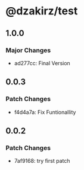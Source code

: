 # @dzakirz/test

## 1.0.0

### Major Changes

- ad277cc: Final Version

## 0.0.3

### Patch Changes

- f4d4a7a: Fix Funtionallity

## 0.0.2

### Patch Changes

- 7af9168: try first patch
